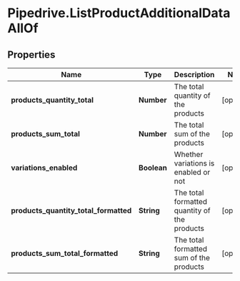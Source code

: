 # Pipedrive.ListProductAdditionalDataAllOf

## Properties

Name | Type | Description | Notes
------------ | ------------- | ------------- | -------------
**products_quantity_total** | **Number** | The total quantity of the products | [optional] 
**products_sum_total** | **Number** | The total sum of the products | [optional] 
**variations_enabled** | **Boolean** | Whether variations is enabled or not | [optional] 
**products_quantity_total_formatted** | **String** | The total formatted quantity of the products | [optional] 
**products_sum_total_formatted** | **String** | The total formatted sum of the products | [optional] 


